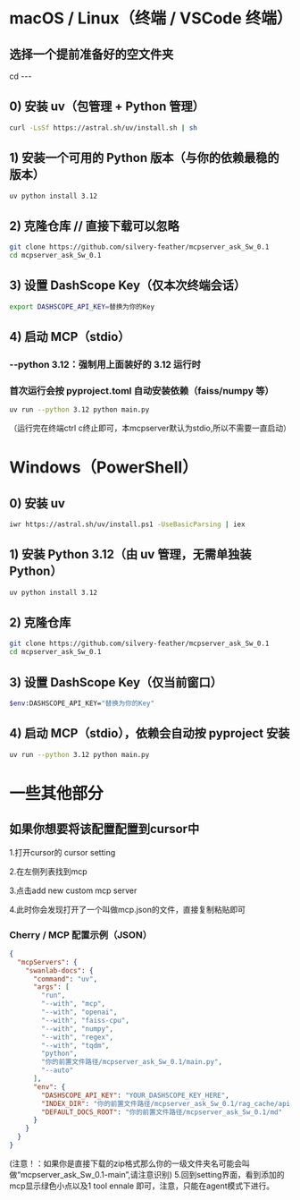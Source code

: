 # macOS / Linux（终端 / VSCode 终端）

##  选择一个提前准备好的空文件夹
cd ---

## 0) 安装 uv（包管理 + Python 管理）
```bash
curl -LsSf https://astral.sh/uv/install.sh | sh
```
## 1) 安装一个可用的 Python 版本（与你的依赖最稳的版本）
```bash
uv python install 3.12
```

## 2) 克隆仓库 // 直接下载可以忽略
```bash
git clone https://github.com/silvery-feather/mcpserver_ask_Sw_0.1  
cd mcpserver_ask_Sw_0.1
```
## 3) 设置 DashScope Key（仅本次终端会话）
```bash
export DASHSCOPE_API_KEY=替换为你的Key
```
## 4) 启动 MCP（stdio）
### --python 3.12：强制用上面装好的 3.12 运行时
### 首次运行会按 pyproject.toml 自动安装依赖（faiss/numpy 等）
```bash
uv run --python 3.12 python main.py
```
（运行完在终端ctrl c终止即可，本mcpserver默认为stdio,所以不需要一直启动）



# Windows（PowerShell）

## 0) 安装 uv
```bash
iwr https://astral.sh/uv/install.ps1 -UseBasicParsing | iex
```
## 1) 安装 Python 3.12（由 uv 管理，无需单独装 Python）
```bash
uv python install 3.12
```
## 2) 克隆仓库
```bash
git clone https://github.com/silvery-feather/mcpserver_ask_Sw_0.1
cd mcpserver_ask_Sw_0.1
```
## 3) 设置 DashScope Key（仅当前窗口）
```bash
$env:DASHSCOPE_API_KEY="替换为你的Key"
```
## 4) 启动 MCP（stdio），依赖会自动按 pyproject 安装
```bash
uv run --python 3.12 python main.py
```


# 一些其他部分
## 如果你想要将该配置配置到cursor中

1.打开cursor的 cursor setting

2.在左侧列表找到mcp

3.点击add new custom mcp server

4.此时你会发现打开了一个叫做mcp.json的文件，直接复制粘贴即可
### Cherry / MCP 配置示例（JSON）

```json
{
  "mcpServers": {
    "swanlab-docs": {
      "command": "uv",
      "args": [
        "run",
        "--with", "mcp",
        "--with", "openai",
        "--with", "faiss-cpu",
        "--with", "numpy",
        "--with", "regex",
        "--with", "tqdm",
        "python",
        "你的前置文件路径/mcpserver_ask_Sw_0.1/main.py",
        "--auto"
      ],
      "env": {
        "DASHSCOPE_API_KEY": "YOUR_DASHSCOPE_KEY_HERE",
        "INDEX_DIR": "你的前置文件路径/mcpserver_ask_Sw_0.1/rag_cache/api_v1",
        "DEFAULT_DOCS_ROOT": "你的前置文件路径/mcpserver_ask_Sw_0.1/md"
      }
    }
  }
}
```
(注意！：如果你是直接下载的zip格式那么你的一级文件夹名可能会叫做“mcpserver_ask_Sw_0.1-main”,请注意识别)
5.回到setting界面，看到添加的mcp显示绿色小点以及1 tool ennale 即可，注意，只能在agent模式下进行。













